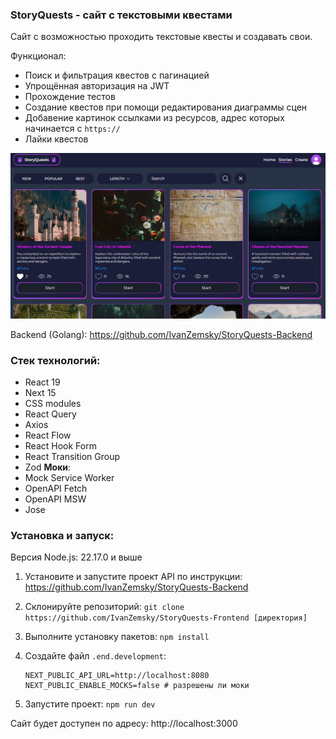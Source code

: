 ### StoryQuests - сайт с текстовыми квестами

Сайт с возможностью проходить текстовые квесты и создавать свои.

Функционал:
+ Поиск и фильтрация квестов с пагинацией
+ Упрощённая авторизация на JWT
+ Прохождение тестов
+ Создание квестов при помощи редактирования диаграммы сцен
+ Добавение картинок ссылками из ресурсов, адрес которых начинается с `https://`
+ Лайки квестов


<picture>
 <img alt="Скриншот страницы &quot;Stories&quot;" src="./README_IMG.JPG">
</picture>

Backend (Golang): https://github.com/IvanZemsky/StoryQuests-Backend

### Стек технологий:
+ React 19
+ Next 15
+ CSS modules
+ React Query
+ Axios
+ React Flow
+ React Hook Form
+ React Transition Group
+ Zod
**Моки**:
+ Mock Service Worker
+ OpenAPI Fetch
+ OpenAPI MSW
+ Jose

### Установка и запуск:

Версия Node.js: 22.17.0 и выше

1. Установите и запустите проект API по инструкции: https://github.com/IvanZemsky/StoryQuests-Backend

2. Склонируйте репозиторий:
```git clone https://github.com/IvanZemsky/StoryQuests-Frontend [директория]```
3. Выполните установку пакетов:
```npm install ```

4. Создайте файл ```.end.development```:

    ```
    NEXT_PUBLIC_API_URL=http://localhost:8080
    NEXT_PUBLIC_ENABLE_MOCKS=false # разрешены ли моки
    ```

5. Запустите проект: ```npm run dev```

Сайт будет доступен по адресу: http://localhost:3000
